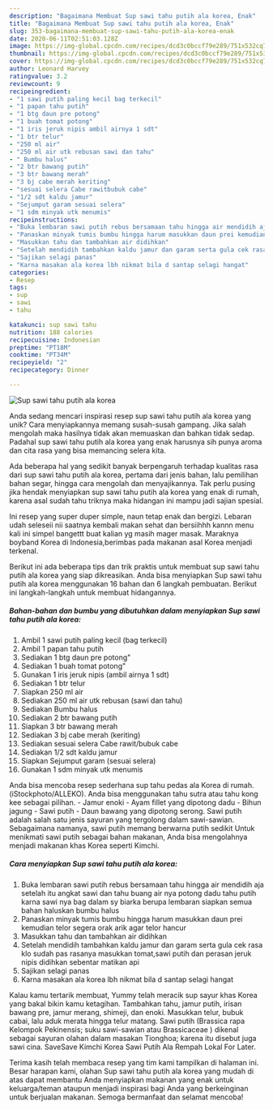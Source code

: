 ```yaml
---
description: "Bagaimana Membuat Sup sawi tahu putih ala korea, Enak"
title: "Bagaimana Membuat Sup sawi tahu putih ala korea, Enak"
slug: 353-bagaimana-membuat-sup-sawi-tahu-putih-ala-korea-enak
date: 2020-06-11T02:51:03.128Z
image: https://img-global.cpcdn.com/recipes/dcd3c0bccf79e289/751x532cq70/sup-sawi-tahu-putih-ala-korea-foto-resep-utama.jpg
thumbnail: https://img-global.cpcdn.com/recipes/dcd3c0bccf79e289/751x532cq70/sup-sawi-tahu-putih-ala-korea-foto-resep-utama.jpg
cover: https://img-global.cpcdn.com/recipes/dcd3c0bccf79e289/751x532cq70/sup-sawi-tahu-putih-ala-korea-foto-resep-utama.jpg
author: Leonard Harvey
ratingvalue: 3.2
reviewcount: 9
recipeingredient:
- "1 sawi putih paling kecil bag terkecil"
- "1 papan tahu putih"
- "1 btg daun pre potong"
- "1 buah tomat potong"
- "1 iris jeruk nipis ambil airnya 1 sdt"
- "1 btr telur"
- "250 ml air"
- "250 ml air utk rebusan sawi dan tahu"
- " Bumbu halus"
- "2 btr bawang putih"
- "3 btr bawang merah"
- "3 bj cabe merah keriting"
- "sesuai selera Cabe rawitbubuk cabe"
- "1/2 sdt kaldu jamur"
- "Sejumput garam sesuai selera"
- "1 sdm minyak utk menumis"
recipeinstructions:
- "Buka lembaran sawi putih rebus bersamaan tahu hingga air mendidih aja setelah itu angkat sawi dan tahu buang air nya potong dadu tahu putih karna sawi nya bag dalam sy biarka berupa lembaran siapkan semua bahan haluskan bumbu halus"
- "Panaskan minyak tumis bumbu hingga harum masukkan daun prei kemudian telor segera orak arik agar telor hancur"
- "Masukkan tahu dan tambahkan air didihkan"
- "Setelah mendidih tambahkan kaldu jamur dan garam serta gula cek rasa klo sudah pas rasanya masukkan tomat,sawi putih dan perasan jeruk nipis didihkan sebentar matikan api"
- "Sajikan selagi panas"
- "Karna masakan ala korea lbh nikmat bila d santap selagi hangat"
categories:
- Resep
tags:
- sup
- sawi
- tahu

katakunci: sup sawi tahu 
nutrition: 188 calories
recipecuisine: Indonesian
preptime: "PT18M"
cooktime: "PT34M"
recipeyield: "2"
recipecategory: Dinner

---
```



![Sup sawi tahu putih ala korea](https://img-global.cpcdn.com/recipes/dcd3c0bccf79e289/751x532cq70/sup-sawi-tahu-putih-ala-korea-foto-resep-utama.jpg)

Anda sedang mencari inspirasi resep sup sawi tahu putih ala korea yang unik? Cara menyiapkannya memang susah-susah gampang. Jika salah mengolah maka hasilnya tidak akan memuaskan dan bahkan tidak sedap. Padahal sup sawi tahu putih ala korea yang enak harusnya sih punya aroma dan cita rasa yang bisa memancing selera kita.

Ada beberapa hal yang sedikit banyak berpengaruh terhadap kualitas rasa dari sup sawi tahu putih ala korea, pertama dari jenis bahan, lalu pemilihan bahan segar, hingga cara mengolah dan menyajikannya. Tak perlu pusing jika hendak menyiapkan sup sawi tahu putih ala korea yang enak di rumah, karena asal sudah tahu triknya maka hidangan ini mampu jadi sajian spesial.

Ini resep yang super duper simple, naun tetap enak dan bergizi. Lebaran udah seleseii nii saatnya kembali makan sehat dan bersiihhh kannn menu kali ini simpel bangettt buat kalian yg masih mager masak. Maraknya boyband Korea di Indonesia,berimbas pada makanan asal Korea menjadi terkenal.


Berikut ini ada beberapa tips dan trik praktis untuk membuat sup sawi tahu putih ala korea yang siap dikreasikan. Anda bisa menyiapkan Sup sawi tahu putih ala korea menggunakan 16 bahan dan 6 langkah pembuatan. Berikut ini langkah-langkah untuk membuat hidangannya.

<!--inarticleads1-->

##### Bahan-bahan dan bumbu yang dibutuhkan dalam menyiapkan Sup sawi tahu putih ala korea:

1. Ambil 1 sawi putih paling kecil (bag terkecil)
1. Ambil 1 papan tahu putih
1. Sediakan 1 btg daun pre potong&#34;
1. Sediakan 1 buah tomat potong&#34;
1. Gunakan 1 iris jeruk nipis (ambil airnya 1 sdt)
1. Sediakan 1 btr telur
1. Siapkan 250 ml air
1. Sediakan 250 ml air utk rebusan (sawi dan tahu)
1. Sediakan  Bumbu halus
1. Sediakan 2 btr bawang putih
1. Siapkan 3 btr bawang merah
1. Sediakan 3 bj cabe merah (keriting)
1. Sediakan sesuai selera Cabe rawit/bubuk cabe
1. Sediakan 1/2 sdt kaldu jamur
1. Siapkan Sejumput garam (sesuai selera)
1. Gunakan 1 sdm minyak utk menumis


Anda bisa mencoba resep sederhana sup tahu pedas ala Korea di rumah. (iStockphoto/ALLEKO). Anda bisa menggunakan tahu sutra atau tahu kong kee sebagai pilihan. - Jamur enoki - Ayam fillet yang dipotong dadu - Bihun jagung - Sawi putih - Daun bawang yang dipotong serong. Sawi putih adalah salah satu jenis sayuran yang tergolong dalam sawi-sawian. Sebagaimana namanya, sawi putih memang berwarna putih sedikit Untuk menikmati sawi putih sebagai bahan makanan, Anda bisa mengolahnya menjadi makanan khas Korea seperti Kimchi. 

<!--inarticleads2-->

##### Cara menyiapkan Sup sawi tahu putih ala korea:

1. Buka lembaran sawi putih rebus bersamaan tahu hingga air mendidih aja setelah itu angkat sawi dan tahu buang air nya potong dadu tahu putih karna sawi nya bag dalam sy biarka berupa lembaran siapkan semua bahan haluskan bumbu halus
1. Panaskan minyak tumis bumbu hingga harum masukkan daun prei kemudian telor segera orak arik agar telor hancur
1. Masukkan tahu dan tambahkan air didihkan
1. Setelah mendidih tambahkan kaldu jamur dan garam serta gula cek rasa klo sudah pas rasanya masukkan tomat,sawi putih dan perasan jeruk nipis didihkan sebentar matikan api
1. Sajikan selagi panas
1. Karna masakan ala korea lbh nikmat bila d santap selagi hangat


Kalau kamu tertarik membuat, Yummy telah meracik sup sayur khas Korea yang bakal bikin kamu ketagihan. Tambahkan tahu, jamur putih, irisan bawang pre, jamur merang, shimeji, dan enoki. Masukkan telur, bubuk cabai, lalu aduk merata hingga telur matang. Sawi putih (Brassica rapa Kelompok Pekinensis; suku sawi-sawian atau Brassicaceae ) dikenal sebagai sayuran olahan dalam masakan Tionghoa; karena itu disebut juga sawi cina. SaveSave Kimchi Korea Sawi Putih Ala Rempah Lokal For Later. 

Terima kasih telah membaca resep yang tim kami tampilkan di halaman ini. Besar harapan kami, olahan Sup sawi tahu putih ala korea yang mudah di atas dapat membantu Anda menyiapkan makanan yang enak untuk keluarga/teman ataupun menjadi inspirasi bagi Anda yang berkeinginan untuk berjualan makanan. Semoga bermanfaat dan selamat mencoba!
